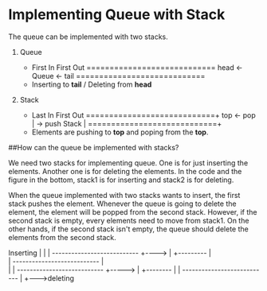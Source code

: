 # Implementing Queue with Stack

The queue can be implemented with two stacks.

1. Queue
	- First In First Out
	============================
	head <-     Queue    <- tail
	============================
	- Inserting to **tail** / Deleting from **head**

2. Stack
	- Last In First Out
	============================+
	top <-  pop		    |
            ->  push	Stack	    |
	============================+
	- Elements are pushing to **top** and poping from the **top**.

##How can the queue be implemented with stacks?

We need two stacks for implementing queue.
One is for just inserting the elements. Another one is for deleting the elements.
In the code and the figure in the bottom, stack1 is for inserting and stack2 is for deleting.

When the queue implemented with two stacks wants to insert, the first stack pushes the element. 
Whenever the queue is going to delete the element, the element will be popped from the second stack.
However, if the second stack is empty, every elements need to move from stack1.
On the other hands, if the second stack isn't empty, the queue should delete the elements from the second stack.

Inserting
|
|	<stack1>
|	---------------------------
+---->				   |
+--------- 			   |   	   
|       --------------------------- 
|	
|	<stack2>
|	---------------------------
+----->				   |
+--------          		   |
|	--------------------------- 
|
+--->deleting